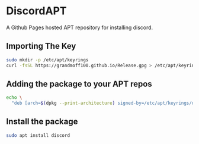 # DiscordAPT
A Github Pages hosted APT repository for installing discord.


## Importing The Key

```bash
sudo mkdir -p /etc/apt/keyrings
curl -fsSL https://grandmoff100.github.io/Release.gpg > /etc/apt/keyrings/discordapt.gpg
```

## Adding the package to your APT repos

```bash
echo \
  "deb [arch=$(dpkg --print-architecture) signed-by=/etc/apt/keyrings/discordapt.gpg] https://grandmoff100.github.io/ /" | sudo tee /etc/apt/sources.list.d/discordapt.list > /dev/null
```

## Install the package
```bash
sudo apt install discord
```
